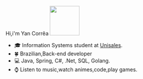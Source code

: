  Hi,i'm Yan Corrêa <img src="https://media.giphy.com/media/QXhSr6NDR4F5t69GL8/giphy.gif" height="80px" width="80px">
- :mortar_board: Information Systems student at [Unisales](https://unisales.br/).
- :four_leaf_clover: Brazilian,Back-end developer
- :computer: Java, Spring, C#, .Net, SQL, Golang.
- :watch: Listen to music,watch animes,code,play games.
